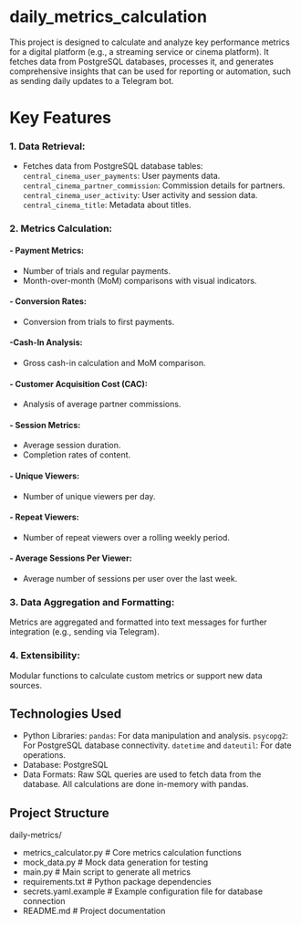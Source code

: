 # daily_metrics_calculation
This project is designed to calculate and analyze key performance metrics for a digital platform (e.g., a streaming service or cinema platform). It fetches data from PostgreSQL databases, processes it, and generates comprehensive insights that can be used for reporting or automation, such as sending daily updates to a Telegram bot.
# Key Features

### 1. Data Retrieval:
- Fetches data from PostgreSQL database tables:
`central_cinema_user_payments`: User payments data.
`central_cinema_partner_commission`: Commission details for partners.
`central_cinema_user_activity`: User activity and session data.
`central_cinema_title`: Metadata about titles.

### 2. Metrics Calculation:
#### - Payment Metrics:
- Number of trials and regular payments.
- Month-over-month (MoM) comparisons with visual indicators.
#### - Conversion Rates:
- Conversion from trials to first payments.
#### -Cash-In Analysis:
- Gross cash-in calculation and MoM comparison.
#### - Customer Acquisition Cost (CAC):
- Analysis of average partner commissions.
#### - Session Metrics:
- Average session duration.
- Completion rates of content.
#### - Unique Viewers:
- Number of unique viewers per day.
#### - Repeat Viewers:
- Number of repeat viewers over a rolling weekly period.
#### - Average Sessions Per Viewer:
- Average number of sessions per user over the last week.

### 3. Data Aggregation and Formatting:
Metrics are aggregated and formatted into text messages for further integration (e.g., sending via Telegram).
### 4. Extensibility:
Modular functions to calculate custom metrics or support new data sources.

## Technologies Used
- Python Libraries:
`pandas`: For data manipulation and analysis.
`psycopg2`: For PostgreSQL database connectivity.
`datetime` and `dateutil`: For date operations.
- Database:
PostgreSQL
- Data Formats:
Raw SQL queries are used to fetch data from the database.
All calculations are done in-memory with pandas.

## Project Structure

daily-metrics/
- metrics_calculator.py        # Core metrics calculation functions
- mock_data.py                 # Mock data generation for testing
- main.py                      # Main script to generate all metrics
- requirements.txt             # Python package dependencies
- secrets.yaml.example         # Example configuration file for database connection
- README.md                    # Project documentation


